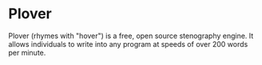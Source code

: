 # Plover

Plover (rhymes with "hover") is a free, open source stenography engine. It allows individuals to write into any program at speeds of over 200 words per minute.